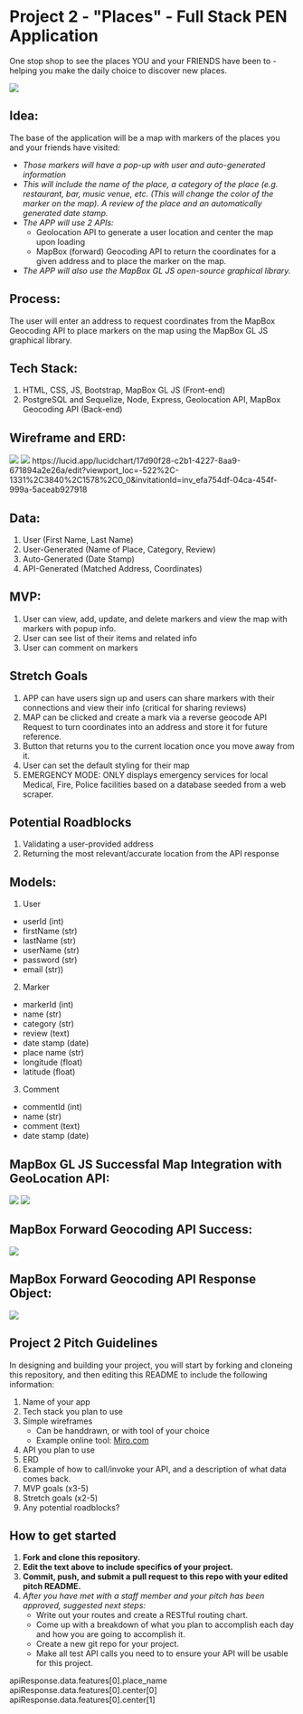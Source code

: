 
# Project 2 - "Places" - Full Stack PEN Application

One stop shop to see the places YOU and your FRIENDS have been to - helping you make the daily choice to discover new places.

<img src="./assets/img/exploreImg.jpg">


## Idea:

The base of the application will be a map with markers of the places you and your friends have visited:
- *Those markers will have a pop-up with user and auto-generated information*
- *This will include the name of the place, a category of the place (e.g. restaurant, bar, music venue, etc. (This will change the color of the marker on the map). A review of the place and an automatically generated date stamp.*
- *The APP will use 2 APIs:*
     - Geolocation API to generate a user location and center the map upon loading
     - MapBox (forward) Geocoding API to return the coordinates for a given address and to place the marker on the map.
- *The APP will also use the MapBox GL JS open-source graphical library.*

## Process:
The user will enter an address to request coordinates from the MapBox Geocoding API to place markers on the map using the MapBox GL JS graphical library.

## Tech Stack:
1. HTML, CSS, JS, Bootstrap, MapBox GL JS (Front-end)
2. PostgreSQL and Sequelize, Node, Express, Geolocation API, MapBox Geocoding API (Back-end)

## Wireframe and ERD:

<img src="assets/img/wireFrames.JPG">
<img src="assets/img/ERD.JPG">
https://lucid.app/lucidchart/17d90f28-c2b1-4227-8aa9-671894a2e26a/edit?viewport_loc=-522%2C-1331%2C3840%2C1578%2C0_0&invitationId=inv_efa754df-04ca-454f-999a-5aceab927918

## Data:
1. User (First Name, Last Name)
2. User-Generated (Name of Place, Category, Review)
3. Auto-Generated (Date Stamp)
4. API-Generated (Matched Address, Coordinates)

## MVP:
1. User can view, add, update, and delete markers and view the map with markers with popup info.
2. User can see list of their items and related info
3. User can comment on markers

## Stretch Goals
1. APP can have users sign up and users can share markers with their connections and view their info (critical for sharing reviews)
2. MAP can be clicked and create a mark via a reverse geocode API Request to turn coordinates into an address and store it for future reference.
3. Button that returns you to the current location once you move away from it.
4. User can set the default styling for their map
5. EMERGENCY MODE: ONLY displays emergency services for local Medical, Fire, Police facilities based on a database seeded from a web scraper.

## Potential Roadblocks
1. Validating a user-provided address
2. Returning the most relevant/accurate location from the API response

## Models:
1. User 
- userId (int)
- firstName (str)
- lastName (str)
- userName (str)
- password (str)
- email (str))
2. Marker 
- markerId (int)
- name (str)
- category (str)
- review (text)
- date stamp (date)
- place name (str)
- longitude (float)
- latitude (float)
3. Comment
- commentId (int)
- name (str)
- comment (text)
- date stamp (date)


## MapBox GL JS Successfal Map Integration with GeoLocation API:
<img src="./assets/img/mbgljstest.JPG">
<img src="assets/img/mbcodetest.JPG">


## MapBox Forward Geocoding API Success:
<img src="assets/img/apiresponsetest.JPG">


## MapBox Forward Geocoding API Response Object:
<img src="assets/img/apiresponseobject.JPG">




## Project 2 Pitch Guidelines

In designing and building your project, you will start by forking and cloneing this repository, and then editing this README to include the following information: 
1. Name of your app
2. Tech stack you plan to use
3. Simple wireframes
     * Can be handdrawn, or with tool of your choice
     * Example online tool: [Miro.com](https://miro.com/)
5. API you plan to use
6. ERD
7. Example of how to call/invoke your API, and a description of what data comes back. 
8. MVP goals (x3-5)
9. Stretch goals (x2-5)
10. Any potential roadblocks?

## How to get started
1. **Fork and clone this repository.**
2. **Edit the text above to include specifics of your project.**
3. **Commit, push, and submit a pull request to this repo with your edited pitch README.**
4. *After you have met with a staff member and your pitch has been approved, suggested next steps:*
      * Write out your routes and create a RESTful routing chart.
      * Come up with a breakdown of what you plan to accomplish each day and how you are going to accomplish it.
      * Create a new git repo for your project. 
      * Make all test API calls you need to to ensure your API will be usable for this project. 
      




apiResponse.data.features[0].place_name
apiResponse.data.features[0].center[0]
apiResponse.data.features[0].center[1]